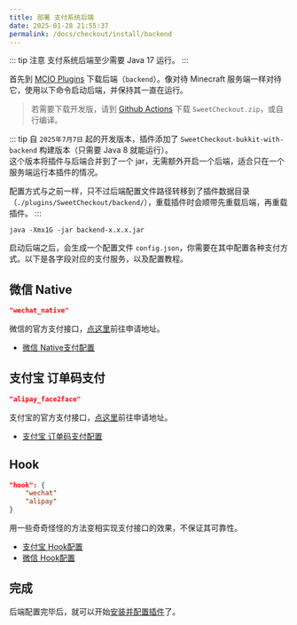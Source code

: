 ```yaml
---
title: 部署 支付系统后端
date: 2025-01-28 21:55:37
permalink: /docs/checkout/install/backend
---
```


::: tip 注意
支付系统后端至少需要 Java 17 运行。
:::

首先到 [MCIO Plugins](https://plugins.mcio.dev/dl?repo=SweetCheckout) 下载后端（`backend`）。像对待 Minecraft 服务端一样对待它，使用以下命令启动后端，并保持其一直在运行。

> 若需要下载开发版，请到 [Github Actions](https://github.com/MrXiaoM/SweetCheckout/actions/workflows/build.yml) 下载 `SweetCheckout.zip`，或自行编译。

::: tip
自 `2025年7月7日` 起的开发版本，插件添加了 `SweetCheckout-bukkit-with-backend` 构建版本（只需要 Java 8 就能运行）。  
这个版本将插件与后端合并到了一个 jar，无需额外开启一个后端，适合只在一个服务端运行本插件的情况。

配置方式与之前一样，只不过后端配置文件路径转移到了插件数据目录（`./plugins/SweetCheckout/backend/`），重载插件时会顺带先重载后端，再重载插件。
:::

```shell
java -Xmx1G -jar backend-x.x.x.jar
```

启动后端之后，会生成一个配置文件 `config.json`，你需要在其中配置各种支付方式。以下是各字段对应的支付服务，以及配置教程。

## <Badge text="官方" vertical="unset" raw=true /> 微信 Native
```json
"wechat_native"
```
微信的官方支付接口，[点这里](https://pay.weixin.qq.com/static/product/product_intro.shtml?name=native)前往申请地址。

+ [微信 Native支付配置](/docs/checkout/install/backend/wechat/)

## <Badge text="官方" vertical="unset" raw=true /> 支付宝 订单码支付
```json
"alipay_face2face"
```
支付宝的官方支付接口，[点这里](https://open.alipay.com/api/detail?code=I1080300001000068149&index=0)前往申请地址。

+ [支付宝 订单码支付配置](/docs/checkout/install/backend/alipay)

## <Badge text="第三方" type="warning" vertical="unset" raw=true /> Hook
```json
"hook": {
    "wechat"
    "alipay"
}
```
用一些奇奇怪怪的方法变相实现支付接口的效果，不保证其可靠性。

+ [支付宝 Hook配置](/docs/checkout/install/backend/alipay-hook)
+ [微信 Hook配置](/docs/checkout/install/backend/wechat-hook)

## 完成

后端配置完毕后，就可以开始[安装并配置插件](/docs/checkout/install/bukkit)了。
